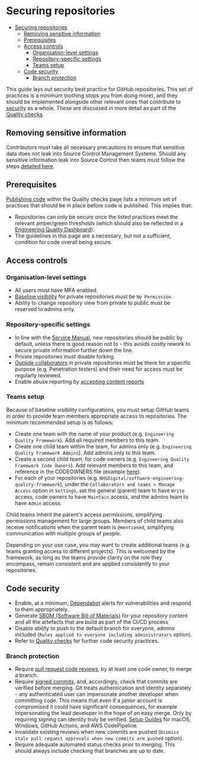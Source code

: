 # Securing repositories

- [Securing repositories](#securing-repositories)
  - [Removing sensitive information](#removing-sensitive-information)
  - [Prerequisites](#prerequisites)
  - [Access controls](#access-controls)
    - [Organisation-level settings](#organisation-level-settings)
    - [Repository-specific settings](#repository-specific-settings)
    - [Teams setup](#teams-setup)
  - [Code security](#code-security)
    - [Branch protection](#branch-protection)

This guide lays out security best practice for GitHub repositories. This set of practices is a minimum (nothing stops you from doing more), and they should be implemented alongside other relevant ones that contribute to [security](security.md) as a whole. These are discussed in more detail as part of the [Quality checks](../quality-checks.md).

## Removing sensitive information

Contributors must take all necessary precautions to ensure that sensitive data does not leak into Source Control Management Systems. Should any sensitive information leak into Source Control then teams must follow the steps [detailed here](guides/commit-purge.md).

## Prerequisites

[Publishing code](../quality-checks.md#publishing-code) within the Quality checks page lists a minimum set of practices that should be in place before code is published. This implies that:

- Repositories can only be secure once the listed practices meet the relevant amber/green thresholds (which should also be reflected in a [Engineering Quality Dashboard](../insights/metrics.md)).
- The guidelines in this page are a necessary, but not a sufficient, condition for code overall being secure.

## Access controls

### Organisation-level settings

- All users must have MFA enabled.
- [Baseline visibility](baseline-visibility.md) for private repositories must be `No Permission`.
- Ability to change repository view from private to public must be reserved to admins only.

### Repository-specific settings

- In line with the [Service Manual](https://service-manual.nhs.uk/service-standard/12-make-new-source-code-open), new repositories should be public by default, unless there is good reason not to - this avoids costly rework to secure private information further down the line.
- Private repositories must disable forking.
- [Outside collaborators](outside-collaborators.md) in private repositories must be there for a specific purpose (e.g. Penetration testers) and their need for access must be regularly reviewed.
- Enable abuse reporting by <!-- markdown-link-check-disable -->[accepting content reports](https://docs.github.com/en/communities/moderating-comments-and-conversations/managing-how-contributors-report-abuse-in-your-organizations-repository)<!-- markdown-link-check-enable -->

### Teams setup

Because of baseline visibility configurations, you must setup GitHub teams in order to provide team members appropriate access to repositories. The minimum recommended setup is as follows:

- Create one team with the name of your product (e.g. `Engineering Quality Framework`). Add all required members to this team.
- Create one child team within the team, for admins only (e.g. `Engineering Quality Framework Admins`). Add admins only to this team.
- Create a second child team, for code owners (e.g. `Engineering Quality Framework Code Owners`). Add relevant members to this team, and reference in the CODEOWNERS file (example [here](https://github.com/NHSDigital/software-engineering-quality-framework/blob/master/.github/CODEOWNERS)).
- For each of your repositories (e.g. `NHSDigital/software-engineering-quality-framework`), under the `Collaborators and teams > Manage Access` option in `Settings`, set the general (parent) team to have `Write` access, code owners to have `Maintain` access, and the admins team to have `Admin` access.

Child teams inherit the parent's access permissions, simplifying permissions management for large groups. Members of child teams also receive notifications when the parent team is `@mentioned`, simplifying communication with multiple groups of people.

Depending on your use case, you may want to create additional teams (e.g. teams granting access to different projects). This is welcomed by the framework, as long as the teams provide clarity on the role they encompass, remain consistent and are applied consistently to your repositories.

## Code security

- Enable, at a minimum, [Dependabot](https://github.blog/2020-06-01-keep-all-your-packages-up-to-date-with-dependabot/) alerts for vulnerabilities and respond to them appropriately.
- Generate [SBOM (Software Bill of Materials)](../tools/dependency-scan/README.md) for your repository content and all the artefacts that are build as part of the CI/CD process
- Disable ability to push to the default branch for everyone, admins included (`Rules applied to everyone including administrators` option).
- Refer to [Quality checks](../quality-checks.md) for further code security practices.

### Branch protection

- Require <!-- markdown-link-check-disable -->[pull request code reviews](https://docs.github.com/en/github/administering-a-repository/defining-the-mergeability-of-pull-requests/about-protected-branches#require-pull-request-reviews-before-merging)<!-- markdown-link-check-enable -->, by at least one code owner, to merge a branch.
- Require <!-- markdown-link-check-disable -->[signed commits](https://docs.github.com/en/github/administering-a-repository/defining-the-mergeability-of-pull-requests/about-protected-branches#require-signed-commits)<!-- markdown-link-check-enable -->, and, accordingly, check that commits are verified before merging. Git treats authentication and identity separately - any authenticated user can impersonate another developer when committing code. This means that even if a junior account is compromised it could have significant consequences, for example impersonating the lead developer in the hope of an easy merge. Only by requiring signing can identity truly be verified. [Setup Guides](guides/commit-signing.md) for macOS, Windows, GitHub Actions, and AWS CodePipeline.
- Invalidate existing reviews when new commits are pushed (`Dismiss stale pull request approvals when new commits are pushed` option).
- Require adequate automated status checks prior to merging. This should always include checking that branches are up to date.
